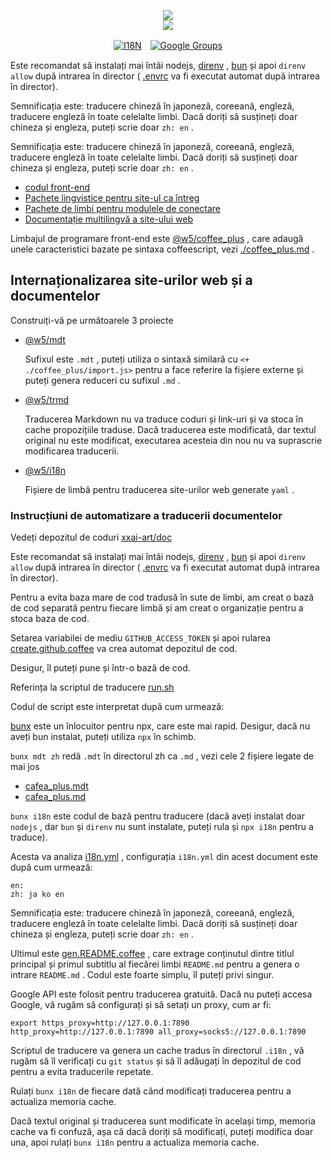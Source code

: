 <p align="center"><a href="https://xxai.art"><img src="https://cdn.jsdelivr.net/gh/xxai-art/doc/logo.svg"/></a><br/><a href="https://xxai.art"><img src="https://cdn.jsdelivr.net/gh/xxai-art/doc/xxai.svg"/></a></p><p align="center"><a href="https://github.com/xxai-art/doc#readme"><img alt="I18N" src="https://cdn.jsdelivr.net/gh/wactax/img/t.svg"/></a>　<a href="https://groups.google.com/u/0/g/xxai-art"><img alt="Google Groups" src="https://cdn.jsdelivr.net/gh/wactax/img/g-groups.svg"/></a></p>

Este recomandat să instalați mai întâi nodejs, [direnv](https://direnv.net) , [bun](https://github.com/oven-sh/bun) și apoi `direnv allow` după intrarea în director ( [.envrc](https://github.com/xxai-art/doc/blob/main/.envrc) va fi executat automat după intrarea în director).

Semnificația este: traducere chineză în japoneză, coreeană, engleză, traducere engleză în toate celelalte limbi. Dacă doriți să susțineți doar chineza și engleza, puteți scrie doar `zh: en` .

Semnificația este: traducere chineză în japoneză, coreeană, engleză, traducere engleză în toate celelalte limbi. Dacă doriți să susțineți doar chineza și engleza, puteți scrie doar `zh: en` .

* [codul front-end](https://github.com/xxai-art/web)
* [Pachete lingvistice pentru site-ul ca întreg](https://github.com/xxai-art/web/tree/main/i18n)
* [Pachete de limbi pentru modulele de conectare](https://github.com/wacpkg/user/tree/main/ui.i18n)
* [Documentație multilingvă a site-ului web](https://github.com/xxai-doc)

Limbajul de programare front-end este [@w5/coffee_plus](http://npmjs.com/@w5/coffee_plus) , care adaugă unele caracteristici bazate pe sintaxa coffeescript, vezi [./coffee_plus.md](./coffee_plus.md) .

## Internaționalizarea site-urilor web și a documentelor

Construiți-vă pe următoarele 3 proiecte

* [@w5/mdt](https://www.npmjs.com/package/@w5/mdt)

  Sufixul este `.mdt` , puteți utiliza o sintaxă similară cu `<+ ./coffee_plus/import.js>` pentru a face referire la fișiere externe și puteți genera reduceri cu sufixul `.md` .

* [@w5/trmd](https://www.npmjs.com/package/@w5/trmd)

  Traducerea Markdown nu va traduce coduri și link-uri și va stoca în cache propozițiile traduse. Dacă traducerea este modificată, dar textul original nu este modificat, executarea acesteia din nou nu va suprascrie modificarea traducerii.

* [@w5/i18n](https://www.npmjs.com/package/@w5/i18n)

  Fișiere de limbă pentru traducerea site-urilor web generate `yaml` .

### Instrucțiuni de automatizare a traducerii documentelor

Vedeți depozitul de coduri [xxai-art/doc](https://github.com/xxai-art/doc)

Este recomandat să instalați mai întâi nodejs, [direnv](https://direnv.net) , [bun](https://github.com/oven-sh/bun) și apoi `direnv allow` după intrarea în director ( [.envrc](https://github.com/xxai-art/doc/blob/main/.envrc) va fi executat automat după intrarea în director).

Pentru a evita baza mare de cod tradusă în sute de limbi, am creat o bază de cod separată pentru fiecare limbă și am creat o organizație pentru a stoca baza de cod.

Setarea variabilei de mediu `GITHUB_ACCESS_TOKEN` și apoi rularea [create.github.coffee](https://github.com/xxai-art/doc/blob/main/create.github.coffee) va crea automat depozitul de cod.

Desigur, îl puteți pune și într-o bază de cod.

Referința la scriptul de traducere [run.sh](https://github.com/xxai-art/doc/blob/main/run.sh)

Codul de script este interpretat după cum urmează:

[bunx](https://bun.sh/docs/cli/bunx) este un înlocuitor pentru npx, care este mai rapid. Desigur, dacă nu aveți bun instalat, puteți utiliza `npx` în schimb.

`bunx mdt zh` redă `.mdt` în directorul zh ca `.md` , vezi cele 2 fișiere legate de mai jos

* [cafea_plus.mdt](https://github.com/xxai-doc/zh/blob/main/coffee_plus.mdt)
* [cafea_plus.md](https://github.com/xxai-doc/zh/blob/main/coffee_plus.md)

`bunx i18n` este codul de bază pentru traducere (dacă aveți instalat doar `nodejs` , dar `bun` și `direnv` nu sunt instalate, puteți rula și `npx i18n` pentru a traduce).

Acesta va analiza [i18n.yml](https://github.com/xxai-art/doc/blob/main/i18n.yml) , configurația `i18n.yml` din acest document este după cum urmează:

```
en:
zh: ja ko en
```

Semnificația este: traducere chineză în japoneză, coreeană, engleză, traducere engleză în toate celelalte limbi. Dacă doriți să susțineți doar chineza și engleza, puteți scrie doar `zh: en` .

Ultimul este [gen.README.coffee](https://github.com/xxai-art/doc/blob/main/gen.README.coffee) , care extrage conținutul dintre titlul principal și primul subtitlu al fiecărei limbi `README.md` pentru a genera o intrare `README.md` . Codul este foarte simplu, îl puteți privi singur.

Google API este folosit pentru traducerea gratuită. Dacă nu puteți accesa Google, vă rugăm să configurați și să setați un proxy, cum ar fi:

```
export https_proxy=http://127.0.0.1:7890 http_proxy=http://127.0.0.1:7890 all_proxy=socks5://127.0.0.1:7890
```

Scriptul de traducere va genera un cache tradus în directorul `.i18n` , vă rugăm să îl verificați cu `git status` și să îl adăugați în depozitul de cod pentru a evita traducerile repetate.

Rulați `bunx i18n` de fiecare dată când modificați traducerea pentru a actualiza memoria cache.

Dacă textul original și traducerea sunt modificate în același timp, memoria cache va fi confuză, așa că dacă doriți să modificați, puteți modifica doar una, apoi rulați `bunx i18n` pentru a actualiza memoria cache.
